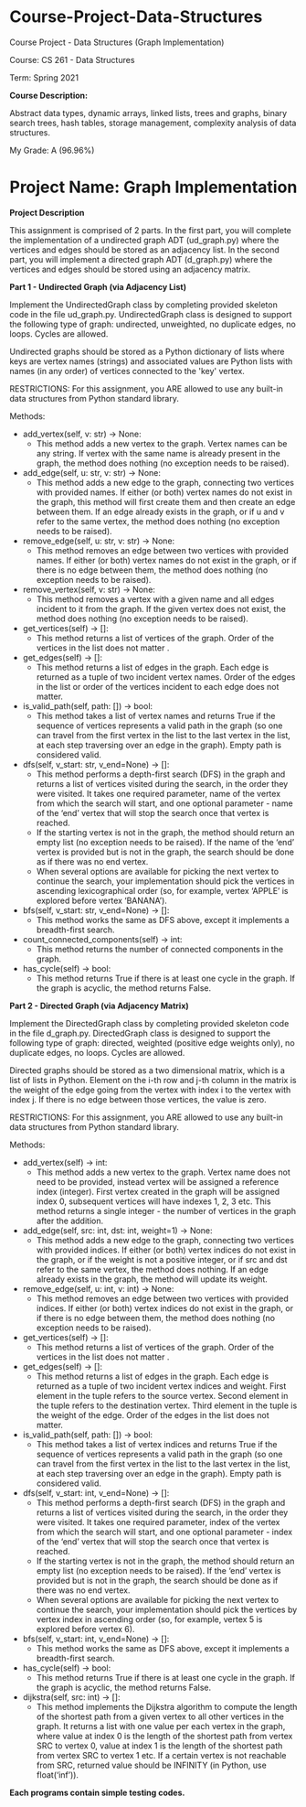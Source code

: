 # Course-Project-Data-Structures
Course Project - Data Structures (Graph Implementation)

Course: CS 261 - Data Structures

Term: Spring 2021

**Course Description:**

Abstract data types, dynamic arrays, linked lists, trees and graphs, binary search trees, hash tables, storage management, complexity analysis of data structures.

My Grade: A (96.96%)

# Project Name: Graph Implementation
**Project Description**

This assignment is comprised of 2 parts. In the first part, you will complete the implementation of a undirected graph ADT (ud_graph.py) where the vertices and edges should be stored as an adjacency list. In the second part, you will implement a directed graph ADT (d_graph.py) where the vertices and edges should be stored using an adjacency matrix.

**Part 1 - Undirected Graph (via Adjacency List)**

Implement the UndirectedGraph class by completing provided skeleton code in the file ud_graph.py. UndirectedGraph class is designed to support the following type of graph: undirected, unweighted, no duplicate edges, no loops. Cycles are allowed.

Undirected graphs should be stored as a Python dictionary of lists where keys are vertex names (strings) and associated values are Python lists with names (in any order) of vertices connected to the 'key' vertex.

RESTRICTIONS: For this assignment, you ARE allowed to use any built-in data structures from Python standard library.

Methods:
* add_vertex(self, v: str) -> None:
  * This method adds a new vertex to the graph. Vertex names can be any string. If vertex with the same name is already present in the graph, the method does nothing (no exception needs to be raised).
* add_edge(self, u: str, v: str) -> None:
  * This method adds a new edge to the graph, connecting two vertices with provided names. If either (or both) vertex names do not exist in the graph, this method will first create them and then create an edge between them. If an edge already exists in the graph, or if u and v refer to the same vertex, the method does nothing (no exception needs to be raised).
* remove_edge(self, u: str, v: str) -> None:
  * This method removes an edge between two vertices with provided names. If either (or both) vertex names do not exist in the graph, or if there is no edge between them, the method does nothing (no exception needs to be raised).
* remove_vertex(self, v: str) -> None:
  * This method removes a vertex with a given name and all edges incident to it from the graph. If the given vertex does not exist, the method does nothing (no exception needs to be raised).
* get_vertices(self) -> []:
  * This method returns a list of vertices of the graph. Order of the vertices in the list does not
matter .
* get_edges(self) -> []:
  * This method returns a list of edges in the graph. Each edge is returned as a tuple of two incident vertex names. Order of the edges in the list or order of the vertices incident to each edge does not matter.
* is_valid_path(self, path: []) -> bool:
  * This method takes a list of vertex names and returns True if the sequence of vertices represents a valid path in the graph (so one can travel from the first vertex in the list to the last vertex in the list, at each step traversing over an edge in the graph). Empty path is considered valid.
* dfs(self, v_start: str, v_end=None) -> []:
  * This method performs a depth-first search (DFS) in the graph and returns a list of vertices visited during the search, in the order they were visited. It takes one required parameter, name of the vertex from which the search will start, and one optional parameter - name of the ‘end’ vertex that will stop the search once that vertex is reached.
  * If the starting vertex is not in the graph, the method should return an empty list (no exception needs to be raised). If the name of the ‘end’ vertex is provided but is not in the graph, the search should be done as if there was no end vertex.
  * When several options are available for picking the next vertex to continue the search, your implementation should pick the vertices in ascending lexicographical order (so, for example, vertex ‘APPLE’ is explored before vertex ‘BANANA’).
* bfs(self, v_start: str, v_end=None) -> []:
  * This method works the same as DFS above, except it implements a breadth-first search.
* count_connected_components(self) -> int:
  * This method returns the number of connected components in the graph.
* has_cycle(self) -> bool:
  * This method returns True if there is at least one cycle in the graph. If the graph is acyclic,
the method returns False.

**Part 2 - Directed Graph (via Adjacency Matrix)**

Implement the DirectedGraph class by completing provided skeleton code in the file d_graph.py. DirectedGraph class is designed to support the following type of graph: directed, weighted (positive edge weights only), no duplicate edges, no loops. Cycles are allowed.

Directed graphs should be stored as a two dimensional matrix, which is a list of lists in Python. Element on the i-th row and j-th column in the matrix is the weight of the edge going from the vertex with index i to the vertex with index j. If there is no edge between those vertices, the value is zero.

RESTRICTIONS: For this assignment, you ARE allowed to use any built-in data structures from Python standard library.

Methods:
* add_vertex(self) -> int:
  * This method adds a new vertex to the graph. Vertex name does not need to be provided, instead vertex will be assigned a reference index (integer). First vertex created in the graph will be assigned index 0, subsequent vertices will have indexes 1, 2, 3 etc. This method returns a single integer - the number of vertices in the graph after the addition.
* add_edge(self, src: int, dst: int, weight=1) -> None:
  * This method adds a new edge to the graph, connecting two vertices with provided indices. If either (or both) vertex indices do not exist in the graph, or if the weight is not a positive integer, or if src and dst refer to the same vertex, the method does nothing. If an edge already exists in the graph, the method will update its weight.
* remove_edge(self, u: int, v: int) -> None:
  * This method removes an edge between two vertices with provided indices. If either (or both) vertex indices do not exist in the graph, or if there is no edge between them, the method does nothing (no exception needs to be raised).
* get_vertices(self) -> []:
  * This method returns a list of vertices of the graph. Order of the vertices in the list does not
matter .
* get_edges(self) -> []:
  * This method returns a list of edges in the graph. Each edge is returned as a tuple of two incident vertex indices and weight. First element in the tuple refers to the source vertex. Second element in the tuple refers to the destination vertex. Third element in the tuple is the weight of the edge. Order of the edges in the list does not matter.
* is_valid_path(self, path: []) -> bool:
  * This method takes a list of vertex indices and returns True if the sequence of vertices represents a valid path in the graph (so one can travel from the first vertex in the list to the last vertex in the list, at each step traversing over an edge in the graph). Empty path is considered valid.
* dfs(self, v_start: int, v_end=None) -> []:
  * This method performs a depth-first search (DFS) in the graph and returns a list of vertices visited during the search, in the order they were visited. It takes one required parameter, index of the vertex from which the search will start, and one optional parameter - index of the ‘end’ vertex that will stop the search once that vertex is reached.
  * If the starting vertex is not in the graph, the method should return an empty list (no exception needs to be raised). If the ‘end’ vertex is provided but is not in the graph, the search should be done as if there was no end vertex.
  * When several options are available for picking the next vertex to continue the search, your implementation should pick the vertices by vertex index in ascending order (so, for example, vertex 5 is explored before vertex 6).
* bfs(self, v_start: int, v_end=None) -> []:
  * This method works the same as DFS above, except it implements a breadth-first search.
* has_cycle(self) -> bool:
  * This method returns True if there is at least one cycle in the graph. If the graph is acyclic,
the method returns False.
* dijkstra(self, src: int) -> []:
  * This method implements the Dijkstra algorithm to compute the length of the shortest path from a given vertex to all other vertices in the graph. It returns a list with one value per each vertex in the graph, where value at index 0 is the length of the shortest path from vertex SRC to vertex 0, value at index 1 is the length of the shortest path from vertex SRC to vertex 1 etc. If a certain vertex is not reachable from SRC, returned value should be INFINITY (in Python, use float(‘inf’)).

**Each programs contain simple testing codes.**
